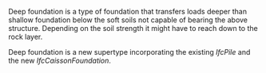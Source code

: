 Deep foundation is a type of foundation that transfers loads deeper than shallow foundation below the soft soils not capable of bearing the above structure. Depending on the soil strength it might have to reach down to the rock layer.

Deep foundation is a new supertype incorporating the existing _IfcPile_ and the new _IfcCaissonFoundation_.
